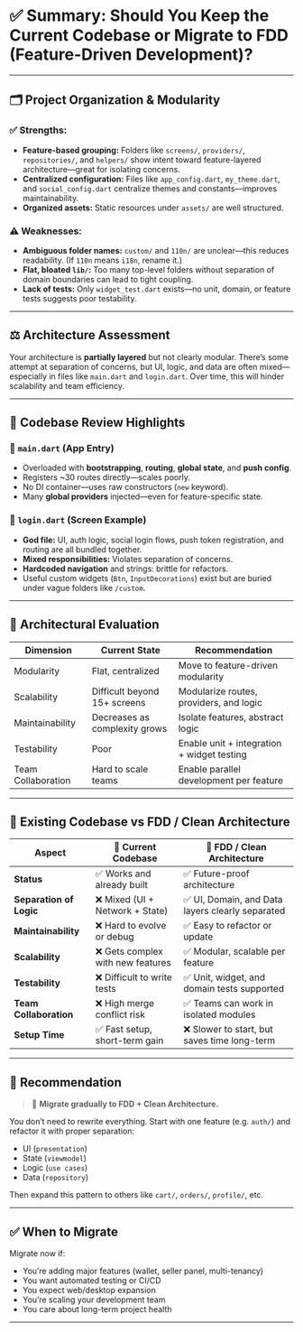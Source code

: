 # ✅ Summary: Should You Keep the Current Codebase or Migrate to FDD (Feature-Driven Development)?

---

## 🗂️ Project Organization & Modularity

### ✅ Strengths:
- **Feature-based grouping:** Folders like `screens/`, `providers/`, `repositories/`, and `helpers/` show intent toward feature-layered architecture—great for isolating concerns.
- **Centralized configuration:** Files like `app_config.dart`, `my_theme.dart`, and `social_config.dart` centralize themes and constants—improves maintainability.
- **Organized assets:** Static resources under `assets/` are well structured.

### ⚠️ Weaknesses:
- **Ambiguous folder names:** `custom/` and `110n/` are unclear—this reduces readability. (If `110n` means `i18n`, rename it.)
- **Flat, bloated `lib/`:** Too many top-level folders without separation of domain boundaries can lead to tight coupling.
- **Lack of tests:** Only `widget_test.dart` exists—no unit, domain, or feature tests suggests poor testability.

---

## ⚖️ Architecture Assessment

Your architecture is **partially layered** but not clearly modular. There’s some attempt at separation of concerns, but UI, logic, and data are often mixed—especially in files like `main.dart` and `login.dart`. Over time, this will hinder scalability and team efficiency.

---

## 📄 Codebase Review Highlights

### 🔹 `main.dart` (App Entry)
- Overloaded with **bootstrapping**, **routing**, **global state**, and **push config**.
- Registers ~30 routes directly—scales poorly.
- No DI container—uses raw constructors (`new` keyword).
- Many **global providers** injected—even for feature-specific state.

### 🔹 `login.dart` (Screen Example)
- **God file:** UI, auth logic, social login flows, push token registration, and routing are all bundled together.
- **Mixed responsibilities:** Violates separation of concerns.
- **Hardcoded navigation** and strings: brittle for refactors.
- Useful custom widgets (`Btn`, `InputDecorations`) exist but are buried under vague folders like `/custom`.

---

## 🧠 Architectural Evaluation

| **Dimension**        | **Current State**                        | **Recommendation**                           |
|----------------------|------------------------------------------|-----------------------------------------------|
| Modularity           | Flat, centralized                        | Move to feature-driven modularity             |
| Scalability          | Difficult beyond 15+ screens             | Modularize routes, providers, and logic       |
| Maintainability      | Decreases as complexity grows            | Isolate features, abstract logic              |
| Testability          | Poor                                     | Enable unit + integration + widget testing    |
| Team Collaboration   | Hard to scale teams                      | Enable parallel development per feature       |

---

## 🧩 Existing Codebase vs FDD / Clean Architecture

| Aspect                | 🧱 **Current Codebase**                         | 🧩 **FDD / Clean Architecture**                     |
|-----------------------|--------------------------------------------------|-----------------------------------------------------|
| **Status**            | ✅ Works and already built                       | ✅ Future-proof architecture                         |
| **Separation of Logic**| ❌ Mixed (UI + Network + State)                | ✅ UI, Domain, and Data layers clearly separated     |
| **Maintainability**   | ❌ Hard to evolve or debug                       | ✅ Easy to refactor or update                        |
| **Scalability**       | ❌ Gets complex with new features                | ✅ Modular, scalable per feature                     |
| **Testability**       | ❌ Difficult to write tests                      | ✅ Unit, widget, and domain tests supported          |
| **Team Collaboration**| ❌ High merge conflict risk                      | ✅ Teams can work in isolated modules                |
| **Setup Time**        | ✅ Fast setup, short-term gain                   | ❌ Slower to start, but saves time long-term         |

---

## 🧭 Recommendation

> 🚀 **Migrate gradually to FDD + Clean Architecture.**

You don’t need to rewrite everything. Start with one feature (e.g. `auth/`) and refactor it with proper separation:
- UI (`presentation`)
- State (`viewmodel`)
- Logic (`use cases`)
- Data (`repository`)

Then expand this pattern to others like `cart/`, `orders/`, `profile/`, etc.

---

## ✅ When to Migrate

Migrate now if:
- You’re adding major features (wallet, seller panel, multi-tenancy)
- You want automated testing or CI/CD
- You expect web/desktop expansion
- You’re scaling your development team
- You care about long-term project health

---
